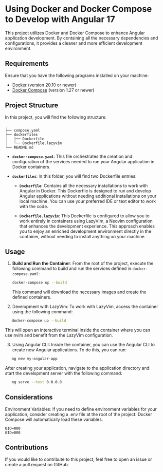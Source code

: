 # Using Docker and Docker Compose to Develop with Angular 17

This project utilizes Docker and Docker Compose to enhance Angular application development. By containing all the
necessary dependencies and configurations, it provides a cleaner and more efficient development environment.

## Requirements

Ensure that you have the following programs installed on your machine:

- [Docker](https://www.docker.com/get-started) (version 20.10 or newer)
- [Docker Compose](https://docs.docker.com/compose/install/) (version 1.27 or newer)

## Project Structure

In this project, you will find the following structure:

```
.
├── compose.yaml 
├── dockerfiles
│   ├── Dockerfile
│   └── Dockerfile.lazyvim
└── README.md

```

- **`docker-compose.yaml`**: This file orchestrates the creation and configuration of the services needed to run your
  Angular application in Docker containers.

- **`dockerfiles`**: In this folder, you will find two Dockerfile entries:
    - **`Dockerfile`**: Contains all the necessary installations to work with Angular in Docker. This Dockerfile is
      designed to run and develop Angular applications without needing additional installations on your local machine.
      You can use your preferred IDE or text editor to work with the code.

    - **`Dockerfile.lazyvim`**: This Dockerfile is configured to allow you to work entirely in containers using LazyVim,
      a Neovim configuration that enhances the development experience. This approach enables you to enjoy an enriched
      development environment directly in the container, without needing to install anything on your machine.

## Usage

1. **Build and Run the Container**: From the root of the project, execute the following command to build and run the
   services defined in `docker-compose.yaml`:

   ```bash
   docker-compose up --build
   ```
   This command will download the necessary images and create the defined containers.

2. Development with LazyVim: To work with LazyVim, access the container using the following command:

```bash
   docker-compose up --build
   ```

This will open an interactive terminal inside the container where you can use nvim and benefit from the LazyVim
configuration.

3. Using Angular CLI: Inside the container, you can use the Angular CLI to create new Angular applications. To do this,
   you can run:

```bash
   ng new my-angular-app
   ```

After creating your application, navigate to the application directory and start the development server with the
following command:

```bash
   ng serve --host 0.0.0.0
   ```

## Considerations

Environment Variables: If you need to define environment variables for your application, consider creating a .env file
at the root of the project. Docker Compose will automatically load these variables.

```dotenv
UID=000
GID=000
```

## Contributions

If you would like to contribute to this project, feel free to open an issue or create a pull request on GitHub.
